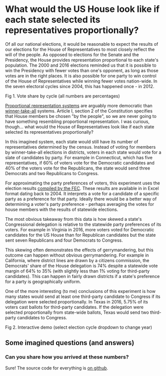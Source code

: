 # What would the US House look like if each state selected its representatives proportionally?

Of all our national elections, it would be reasonable to expect the results of our elections for the House of Representatives to most closely reflect the will of the people. As opposed to elections for the Senate and the Presidency, the House provides representation proportional to each state's population. The 2000 and 2016 elections reminded us that it is possible to win the Presidency with fewer votes than one's opponent, as long as those votes are in the right places. It is also possible for one party to win control of the House of Representatives while winning fewer votes nation-wide. In the seven electoral cycles since 2004, this has happened once - in 2012.

<div class="js-figure">
<div class="figure-title">Fig 1. Vote share by cycle (all numbers are percentages)</div>
<div id="fig1-vote-share-by-year" class="fig1"></div>
</div>

[Proportional representation systems](https://en.wikipedia.org/wiki/Proportional_representation) are arguably more democratic than [winner-take-all](https://en.wikipedia.org/wiki/Plurality_voting) systems. Article I, section 2 of the Constitution specifies that House members be chosen "by the people", so we are never going to have something resembling proportional representation. I was curious, though... what would the House of Representatives look like if each state selected its representatives proportionally?

In this imagined system, each state would still have its number of representatives determined by the census. Instead of voting for members by winner-take-all elections in districts, voters in each state would vote for a slate of candidates by party. For example in Connecticut, which has five representatives, if 60% of voters vote for the Democratic candidates and 40% of the voters vote for the Republicans, the state would send three Democrats and two Republicans to Congress.

For approximating the party preferences of voters, this experiment uses the election results [compiled by the FEC](https://transition.fec.gov/pubrec/electionresults.shtml). These results are available in in Excel format dating back to 2004. It interprets a vote for a candidate of a specific party as a preference for that party. Ideally there would be a better way of determining a voter's party preference - perhaps averaging the votes for house members with the results of statewide elections.

The most obvious takeaway from this data is how skewed a state's Congressional delegation is relative to the statewide party preferences of its voters. For example in Virginia in 2016, more voters voted for Democratic candidates for the US House than for Republican candidates but the state sent seven Republicans and four Democrats to Congress.

This skewing often demonstrates the effects of gerrymandering, but this outcome can happen without obvious gerrymandering. For example in California, where district lines are drawn by a citizens commission, the Democrats' share of the House delegation is 74% despite a statewide vote margin of 64% to 35% (with slightly less than 1% voting for third-party candidates). This can happen in fairly drawn districts if a state's preference for a party is geographically uniform.

One of the more interesting (to me) conclusions of this experiment is how many states would send at least one third-party candidate to Congress if its delegation were selected proportionally. In Texas in 2016, 5.75% of its voters cast ballots for third-party candidates. If the delegation were selected proportionally from state-wide ballots, Texas would send two third-party candidates to Congress.

<div class="js-figure">
<div class="figure-title">Fig 2. Interactive demo (select election cycle dropdown to change year)</div>
<div id="fig2-interactive-demo" class="fig2"></div>
</div>

## Some imagined questions (and answers)

### Can you share how you arrived at these numbers?

Sure! The source code for everything is [on github](https://github.com/esonderegger/us-house-if-proportional).
